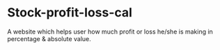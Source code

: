 # Stock-profit-loss-cal

A website which helps user how much profit or loss he/she is making in percentage & absolute value.
